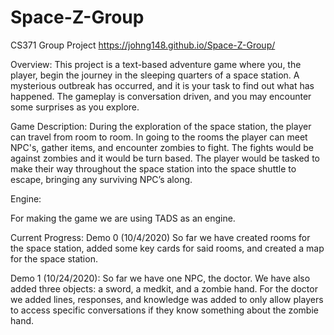 # Space-Z-Group
CS371 Group Project
https://johng148.github.io/Space-Z-Group/

Overview:
This project is a text-based adventure game where you, the player, begin the journey in the sleeping quarters of a space station. A mysterious outbreak has occurred, and it is your task to find out what has happened. The gameplay is conversation driven, and you may encounter some surprises as you explore.

Game Description:
During the exploration of the space station, the player can travel from room to room. In going to the rooms the player can meet NPC's, gather items, and encounter zombies to fight. The fights would be against zombies and it would be turn based. The player would be tasked to make their way throughout the space station into the space shuttle to escape, bringing any surviving NPC’s along. 

Engine:

For making the game we are using TADS as an engine. 

Current Progress:
Demo 0 (10/4/2020)
So far we have created rooms for the space station, added some key cards for said rooms, and created a map for the space station.

Demo 1 (10/24/2020):
So far we have one NPC, the doctor. We have also added three objects: a sword, a medkit, and a zombie hand. For the doctor we added lines, responses, and knowledge was added to only allow players to access specific conversations if they know something about the zombie hand.

